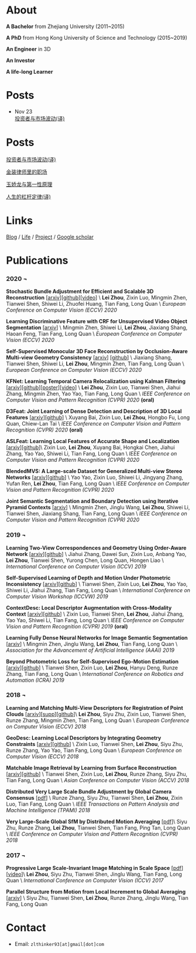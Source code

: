 # About

**A Bachelor** from Zhejiang University (2011~2015)

**A PhD** from Hong Kong University of Science and Technology (2015~2019)

**An Engineer** in 3D

**An Investor**

**A life-long Learner**


# Posts

<section>

<ul>
    <li>
        <div class="post-date">
            <span>Nov 23</span>
        </div>
        <div class="title">
            <a href="https://zlthinker.github.io/%E6%8A%95%E8%B5%84%E8%80%85%E4%B8%8E%E5%B8%82%E5%9C%BA%E6%B3%A2%E5%8A%A8">投资者与市场波动(译)</a>
        </div>
    </li>
</ul>

</section>


# Posts

<!-- <img align="left" width="100" src="/images/wakesurf.jpeg"> -->

[投资者与市场波动(译)](https://zlthinker.github.io/%E6%8A%95%E8%B5%84%E8%80%85%E4%B8%8E%E5%B8%82%E5%9C%BA%E6%B3%A2%E5%8A%A8)

[金装律师里的职场](https://zlthinker.github.io/%E9%87%91%E8%A3%85%E5%BE%8B%E5%B8%88%E9%87%8C%E7%9A%84%E8%81%8C%E5%9C%BA)

[玉娇龙与第一性原理](https://zlthinker.github.io/%E7%8E%89%E5%A8%87%E9%BE%99%E4%B8%8E%E7%AC%AC%E4%B8%80%E6%80%A7%E5%8E%9F%E7%90%86)

[人生的杠杆定律(译)](https://zlthinker.github.io/%E4%BA%BA%E7%94%9F%E7%9A%84%E6%9D%A0%E6%9D%86%E5%AE%9A%E5%BE%8B)


# Links

[Blog](blog) / [Life](life) / [Project](project) / [Google scholar](https://scholar.google.com.hk/citations?user=4szsHuQAAAAJ&hl=en)

# Publications

<h3>2020 &#172;</h3>

**Stochastic Bundle Adjustment for Efficient and Scalable 3D Reconstruction**
[[arxiv](https://arxiv.org/abs/2008.00446)][[github](https://github.com/zlthinker/STBA)][[video](https://youtu.be/eHhARE25xx4)] \\
**Lei Zhou**, Zixin Luo, Mingmin Zhen, Tianwei Shen, Shiwei Li, Zhuofei Huang, Tian Fang, Long Quan \\
_European Conference on Computer Vision (ECCV) 2020_

**Learning Discriminative Feature with CRF for Unsupervised Video Object Segmentation** [[arxiv](https://arxiv.org/abs/2008.01270)] \\
Mingmin Zhen, Shiwei Li, **Lei Zhou**, Jiaxiang Shang, Haoan Feng, Tian Fang, Long Quan \\
_European Conference on Computer Vision (ECCV) 2020_

**Self-Supervised Monocular 3D Face Reconstruction by Occlusion-Aware Multi-view Geometry Consistency**
[[arxiv](https://arxiv.org/abs/2007.12494)]
[[github](https://github.com/jiaxiangshang/MGCNet)] \\
Jiaxiang Shang, Tianwei Shen, Shiwei Li, **Lei Zhou**, Mingmin Zhen, Tian Fang, Long Quan \\
_European Conference on Computer Vision (ECCV) 2020_

**KFNet: Learning Temporal Camera Relocalization using Kalman Filtering** [[arxiv](https://arxiv.org/abs/2003.10629)][[github](https://github.com/zlthinker/KFNet)][[poster](./files/KFNet_poster.pdf)][[video](https://youtu.be/3T55iY-EuHw)] \\
**Lei Zhou**, Zixin Luo, Tianwei Shen, Jiahui Zhang, Mingmin Zhen, Yao Yao, Tian Fang, Long Quan \\
_IEEE Conference on Computer Vision and Pattern Recognition (CVPR) 2020_ **(oral)**

**D3Feat: Joint Learning of Dense Detection and Description of 3D Local Features** [[arxiv](https://arxiv.org/pdf/2003.03164.pdf)][[github](https://github.com/XuyangBai/D3Feat)] \\
Xuyang Bai, Zixin Luo, **Lei Zhou**, Hongbo Fu, Long Quan, Chiew-Lan Tai \\
_IEEE Conference on Computer Vision and Pattern Recognition (CVPR) 2020_ **(oral)**

**ASLFeat: Learning Local Features of Accurate Shape and Localization** [[arxiv](https://arxiv.org/abs/2003.10071)][[github](https://github.com/lzx551402/aslfeat)]\\
Zixin Luo, **Lei Zhou**, Xuyang Bai, Hongkai Chen, Jiahui Zhang, Yao Yao, Shiwei Li, Tian Fang, Long Quan \\
_IEEE Conference on Computer Vision and Pattern Recognition (CVPR) 2020_

**BlendedMVS: A Large-scale Dataset for Generalized Multi-view Stereo Networks** [[arxiv](https://arxiv.org/pdf/1911.10127.pdf)][[github](https://github.com/YoYo000/BlendedMVS)] \\
Yao Yao, Zixin Luo, Shiwei Li, Jingyang Zhang, Yufan Ren, **Lei Zhou**, Tian Fang, Long Quan \\
_IEEE Conference on Computer Vision and Pattern Recognition (CVPR) 2020_

**Joint Semantic Segmentation and Boundary Detection using Iterative Pyramid Contexts** [[arxiv](https://arxiv.org/pdf/2004.07684.pdf)] \\
Mingmin Zhen, Jinglu Wang, **Lei Zhou**, Shiwei Li, Tianwei Shen, Jiaxiang Shang, Tian Fang, Long Quan \\
_IEEE Conference on Computer Vision and Pattern Recognition (CVPR) 2020_

<h3>2019 &#172;</h3>

**Learning Two-View Correspondences and Geometry Using Order-Aware Network** [[arxiv](https://arxiv.org/pdf/1908.04964.pdf)][[github](https://github.com/zjhthu/OANet)] \\
Jiahui Zhang, Dawei Sun, Zixin Luo, Anbang Yao, **Lei Zhou**, Tianwei Shen, Yurong Chen, Long Quan, Hongen Liao \\
_International Conference on Computer Vision (ICCV) 2019_

**Self-Supervised Learning of Depth and Motion Under Photometric Inconsistency** [[arxiv](https://arxiv.org/pdf/1909.09115.pdf)][[github](https://github.com/hlzz/DeepMatchVO)] \\
Tianwei Shen, Zixin Luo, **Lei Zhou**, Yao Yao, Shiwei Li, Jiahui Zhang, Tian Fang, Long Quan \\
_International Conference on Computer Vision Workshop (ICCVW) 2019_

**ContextDesc: Local Descriptor Augmentation with Cross-Modality Context** [[arxiv](https://arxiv.org/pdf/1904.04084.pdf)][[github](https://github.com/lzx551402/contextdesc)] \\
Zixin Luo, Tianwei Shen, **Lei Zhou**, Jiahui Zhang, Yao Yao, Shiwei Li, Tian Fang, Long Quan \\
_IEEE Conference on Computer Vision and Pattern Recognition (CVPR) 2019_ **(oral)**

**Learning Fully Dense Neural Networks for Image Semantic Segmentation** [[arxiv](https://arxiv.org/pdf/1905.08929.pdf)] \\
Mingmin Zhen, Jinglu Wang, **Lei Zhou**, Tian Fang, Long Quan \\
_Association for the Advancement of Artificial Intelligence (AAAI) 2019_

**Beyond Photometric Loss for Self-Supervised Ego-Motion Estimation** [[arxiv](https://arxiv.org/pdf/1902.09103.pdf)][[github](https://github.com/hlzz/DeepMatchVO)] \\
Tianwei Shen, Zixin Luo, **Lei Zhou**, Hanyu Deng, Runze Zhang, Tian Fang, Long Quan \\
_International Conference on Robotics and Automation (ICRA) 2019_

<h3>2018 &#172;</h3>

**Learning and Matching Multi-View Descriptors for Registration of Point Clouds** [[arxiv](https://arxiv.org/abs/1807.05653)][[supp](./files/eccv2018_supp.pdf)][[github](https://github.com/zlthinker/RMBP)]\\
**Lei Zhou**, Siyu Zhu, Zixin Luo, Tianwei Shen, Runze Zhang, Mingmin Zhen, Tian Fang, Long Quan \\
_European Conference on Computer Vision (ECCV) 2018_

**GeoDesc: Learning Local Descriptors by Integrating Geometry Constraints** [[arxiv](https://arxiv.org/abs/1807.06294)][[github](https://github.com/lzx551402/geodesc)] \\
Zixin Luo, Tianwei Shen, **Lei Zhou**, Siyu Zhu, Runze Zhang, Yao Yao, Tian Fang, Long Quan \\
_European Conference on Computer Vision (ECCV) 2018_

**Matchable Image Retrieval by Learning from Surface Reconstruction** [[arxiv](https://arxiv.org/pdf/1811.10343.pdf)][[github](https://github.com/hlzz/mirror)] \\
Tianwei Shen, Zixin Luo, **Lei Zhou**, Runze Zhang, Siyu Zhu, Tian Fang, Long Quan \\
_Asian Conference on Computer Vision (ACCV) 2018_

**Distributed Very Large Scale Bundle Adjustment by Global Camera Consensus** [[pdf](./files/distributed_bundle.pdf)] \\
Runze Zhang, Siyu Zhu, Tianwei Shen, **Lei Zhou**, Zixin Luo, Tian Fang, Long Quan  \\
_IEEE Transactions on Pattern Analysis and Machine Intelligence (TPAMI) 2018_

**Very Large-Scale Global SfM by Distributed Motion Averaging** [[pdf](http://openaccess.thecvf.com/content_cvpr_2018/papers/Zhu_Very_Large-Scale_Global_CVPR_2018_paper.pdf)]\\
Siyu Zhu, Runze Zhang, **Lei Zhou**, Tianwei Shen, Tian Fang, Ping Tan, Long Quan \\
_IEEE Conference on Computer Vision and Pattern Recognition (CVPR) 2018_

<h3>2017 &#172;</h3>

**Progressive Large Scale-Invariant Image Matching in Scale Space** [[pdf](./files/iccv2017.pdf)][[video](https://youtu.be/GXFufpVK-gI)]\\
**Lei Zhou**, Siyu Zhu, Tianwei Shen, Jinglu Wang, Tian Fang, Long Quan \\
_International Conference on Computer Vision (ICCV) 2017_

**Parallel Structure from Motion from Local Increment to Global Averaging** [[arxiv](./files/parallel_sfm.pdf)] \\
Siyu Zhu, Tianwei Shen, **Lei Zhou**, Runze Zhang, Jinglu Wang, Tian Fang, Long Quan


# Contact
* Email: `zlthinker93[at]gmail[dot]com`
